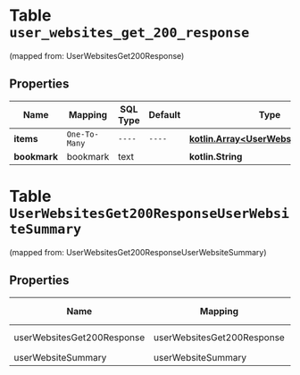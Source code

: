 
# Table `user_websites_get_200_response`
(mapped from: UserWebsitesGet200Response)

## Properties
Name | Mapping | SQL Type | Default | Type | Description | Notes
---- | ------- | -------- | ------- | ---- | ----------- | -----
**items** | `One-To-Many` | `----` | `----`  | [**kotlin.Array&lt;UserWebsiteSummary&gt;**](UserWebsiteSummary.md) |  | 
**bookmark** | bookmark | text |  | **kotlin.String** |  |  [optional]


# **Table `UserWebsitesGet200ResponseUserWebsiteSummary`**
(mapped from: UserWebsitesGet200ResponseUserWebsiteSummary)

## Properties
Name | Mapping | SQL Type | Default | Type | Description | Notes
---- | ------- | -------- | ------- | ---- | ----------- | -----
userWebsitesGet200Response | userWebsitesGet200Response | long | | kotlin.Long | Primary Key | *one*
userWebsiteSummary | userWebsiteSummary | long | | kotlin.Long | Foreign Key | *many*




